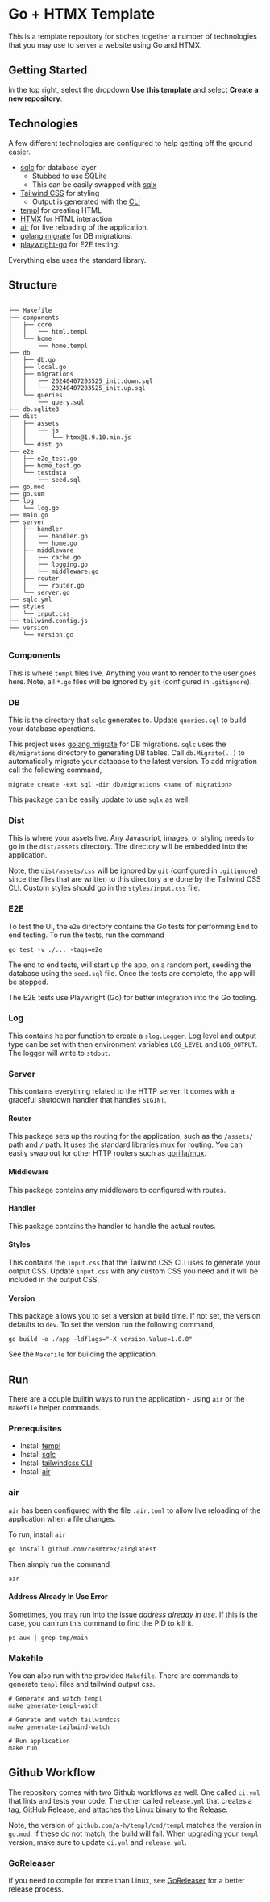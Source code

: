 # Go + HTMX Template

This is a template repository for stiches together a number of technologies that you may use 
to server a website using Go and HTMX.

## Getting Started

In the top right, select the dropdown __Use this template__ and select __Create a new repository__.

## Technologies

A few different technologies are configured to help getting off the ground easier.

- [sqlc](https://sqlc.dev/) for database layer
  - Stubbed to use SQLite
  - This can be easily swapped with [sqlx](https://jmoiron.github.io/sqlx/)
- [Tailwind CSS](https://tailwindcss.com/) for styling
  - Output is generated with the [CLI](https://tailwindcss.com/docs/installation)
- [templ](https://templ.guide/) for creating HTML
- [HTMX](https://htmx.org/) for HTML interaction
- [air](https://github.com/cosmtrek/air) for live reloading of the application.
- [golang migrate](https://github.com/golang-migrate/migrate) for DB migrations.
- [playwright-go](https://github.com/playwright-community/playwright-go) for E2E testing.

Everything else uses the standard library.

## Structure

```text
.
├── Makefile
├── components
│   ├── core
│   │   └── html.templ
│   └── home
│       └── home.templ
├── db
│   ├── db.go
│   ├── local.go
│   ├── migrations
│   │   ├── 20240407203525_init.down.sql
│   │   └── 20240407203525_init.up.sql
│   └── queries
│       └── query.sql
├── db.sqlite3
├── dist
│   ├── assets
│   │   └── js
│   │       └── htmx@1.9.10.min.js
│   └── dist.go
├── e2e
│   ├── e2e_test.go
│   ├── home_test.go
│   └── testdata
│       └── seed.sql
├── go.mod
├── go.sum
├── log
│   └── log.go
├── main.go
├── server
│   ├── handler
│   │   ├── handler.go
│   │   └── home.go
│   ├── middleware
│   │   ├── cache.go
│   │   ├── logging.go
│   │   └── middleware.go
│   ├── router
│   │   └── router.go
│   └── server.go
├── sqlc.yml
├── styles
│   └── input.css
├── tailwind.config.js
└── version
    └── version.go
```

### Components

This is where `templ` files live. Anything you want to render to the user goes here. Note, all
`*.go` files will be ignored by `git` (configured in `.gitignore`).

### DB

This is the directory that `sqlc` generates to. Update `queries.sql` to build 
your database operations.

This project uses [golang migrate](https://github.com/golang-migrate/migrate) for DB 
migrations. `sqlc` uses the `db/migrations` directory to generating DB tables. Call 
`db.Migrate(..)` to automatically migrate your database to the latest version. To add migration
call the following command,

```shell
migrate create -ext sql -dir db/migrations <name of migration>
```

This package can be easily update to use `sqlx` as well.

### Dist

This is where your assets live. Any Javascript, images, or styling needs to go in the 
`dist/assets` directory. The directory will be embedded into the application.

Note, the `dist/assets/css` will be ignored by `git` (configured in `.gitignore`) since the 
files that are written to this directory are done by the Tailwind CSS CLI. Custom styles should
go in the `styles/input.css` file.

### E2E

To test the UI, the `e2e` directory contains the Go tests for performing End to end testing. To
run the tests, run the command

```shell
go test -v ./... -tags=e2e
```

The end to end tests, will start up the app, on a random port, seeding the database using the 
`seed.sql` file. Once the tests are complete, the app will be stopped.

The E2E tests use Playwright (Go) for better integration into the Go tooling.

### Log

This contains helper function to create a `slog.Logger`. Log level and output type can be set
with then environment variables `LOG_LEVEL` and `LOG_OUTPUT`. The logger will write to 
`stdout`.

### Server

This contains everything related to the HTTP server. It comes with a graceful shutdown handler
that handles `SIGINT`.

#### Router

This package sets up the routing for the application, such as the `/assets/` path and `/` path.
It uses the standard libraries mux for routing. You can easily swap out for other HTTP 
routers such as [gorilla/mux](https://github.com/gorilla/mux).

#### Middleware

This package contains any middleware to configured with routes.

#### Handler

This package contains the handler to handle the actual routes.

#### Styles

This contains the `input.css` that the Tailwind CSS CLI uses to generate your output CSS. 
Update `input.css` with any custom CSS you need and it will be included in the output CSS.

#### Version

This package allows you to set a version at build time. If not set, the version defaults to 
`dev`. To set the version run the following command,

```shell
go build -o ./app -ldflags="-X version.Value=1.0.0"
```

See the `Makefile` for building the application.

## Run

There are a couple builtin ways to run the application - using `air` or the `Makefile` helper 
commands.

### Prerequisites

- Install [templ](https://templ.guide/quick-start/installation)
- Install [sqlc](https://docs.sqlc.dev/en/stable/overview/install.html)
- Install [tailwindcss CLI](https://tailwindcss.com/docs/installation)
- Install [air](https://github.com/cosmtrek/air#installation)

### air

`air` has been configured with the file `.air.toml` to allow live reloading of the application 
when a file changes.

To run, install `air`

```shell
go install github.com/cosmtrek/air@latest
```

Then simply run the command

```shell
air
```

#### Address Already In Use Error

Sometimes, you may run into the issue _address already in use_. If this is the case, you 
can run this command to find the PID to kill it.

```shell
ps aux | grep tmp/main
```

### Makefile

You can also run with the provided `Makefile`. There are commands to generate `templ` files and
tailwind output css.

```shell
# Generate and watch templ
make generate-templ-watch

# Genrate and watch tailwindcss
make generate-tailwind-watch

# Run application
make run
```

## Github Workflow

The repository comes with two Github workflows as well. One called `ci.yml` that lints and 
tests your code. The other called `release.yml` that creates a tag, GitHub Release, and 
attaches the Linux binary to the Release.

Note, the version of `github.com/a-h/templ/cmd/templ` matches the version in `go.mod`. If these
do not match, the build will fail. When upgrading your `templ` version, make sure to update
`ci.yml` and `release.yml`.

### GoReleaser

If you need to compile for more than Linux, see [GoReleaser](https://goreleaser.com/) for a 
better release process.
